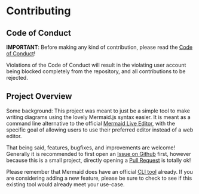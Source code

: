 # Contributing

## Code of Conduct

**IMPORTANT**: Before making any kind of contribution, please read the [Code of Conduct](./CODE_OF_CONDUCT.md)!

Violations of the Code of Conduct will result in the violating user account being blocked completely
from the repository, and all contributions to be rejected.

## Project Overview

Some background: This project was meant to just be a simple tool to make writing diagrams using the
lovely Mermaid.js syntax easier. It is meant as a command line alternative to the official [Mermaid
Live Editor](https://mermaid-js.github.io/mermaid-live-editor/), with the specific goal of allowing
users to use their preferred editor instead of a web editor.

That being said, features, bugfixes, and improvements are welcome! Generally it is recommended to
first open an [Issue on Github](https://github.com/BrandonBurrus/mermaid-previewer/issues) first,
however because this is a small project, directly opening a [Pull Request](https://github.com/BrandonBurrus/mermaid-previewer/pulls)
is totally ok!

Please remember that Mermaid does have an official [CLI tool](https://github.com/mermaid-js/mermaid-cli)
already. If you are considering adding a new feature, please be sure to check to see if this
existing tool would already meet your use-case.
